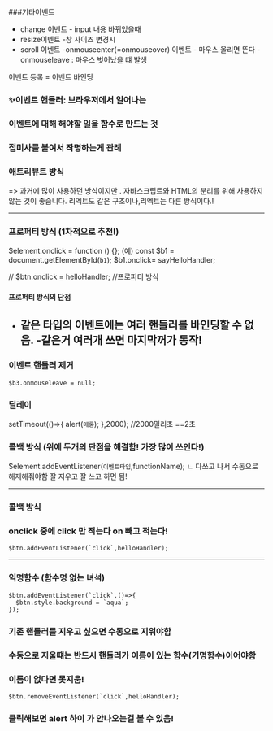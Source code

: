###기타이벤트
- change 이벤트 - input 내용 바뀌었을때
- resize이벤트 -창 사이즈 변경시 
- scroll 이벤트
-onmouseenter(=onmouseover) 이벤트 - 마우스 올리면 뜬다
-onmouseleave : 마우스 벗어났을 떄 발생

이벤트 등록 = 이벤트 바인딩
    
### ✨이벤트 핸들러: 브라우저에서 일어나는 
### 이벤트에 대해 해야할 일을 함수로 만드는 것
### 접미사를 붙여서 작명하는게 관례

### 애트리뷰트 방식
<div class="box green" ondblclick="makeTextHandler()"></div>
=> 과거에 많이 사용하던 방식이지만 .
     자바스크립트와 HTML의 분리를 위해 사용하지 않는 것이 좋습니다.
   리엑트도 같은 구조이나,리엑트는 다른 방식이다.!

---

### 프로퍼티 방식 (1차적으로 추천!)
$element.onclick = function () {};
(예)
  const $b1 = document.getElementById(`b1`);
  $b1.onclick= sayHelloHandler;

// $btn.onclick = helloHandler;  //프로퍼티 방식
#### 프로퍼티 방식의 단점
- 같은 타입의 이벤트에는 여러 핸들러를 바인딩할 수 없음.
-같은거 여러개 쓰면 마지막꺼가 동작!
  ---
### 이벤트 핸들러 제거
```
$b3.onmouseleave = null;
```
### 딜레이 
setTimeout(()=>{
  alert(`메롱`);
},2000); //2000밀리초 ==2초

  ### 콜백 방식 (위에 두개의 단점을 해결함! 가장 많이 쓰인다!)
 $element.addEventListener(`이벤트타입`,functionName);
 ㄴ 다쓰고 나서 수동으로 해제해줘야함
 잘 지우고 잘 쓰고 하면 됨!
 

---
### 콜백 방식
### onclick 중에 click 만 적는다 on 빼고 적는다!
    $btn.addEventListener(`click`,helloHandler);

---
### 익명함수 (함수명 없는 녀석)
    $btn.addEventListener(`click`,()=>{
      $btn.style.background = `aqua`;
    });
### 기존 핸들러를 지우고 싶으면 수동으로 지워야함
### 수동으로 지울떄는 반드시 핸들러가 이름이 있는 함수(기명함수)이어야함
### 이름이 없다면 못지움!
    $btn.removeEventListener(`click`,helloHandler);
### 클릭해보면 alert 하이 가 안나오는걸 볼 수 있음!

